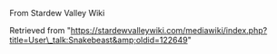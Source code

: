 From Stardew Valley Wiki

Retrieved from "https://stardewvalleywiki.com/mediawiki/index.php?title=User\_talk:Snakebeast&amp;oldid=122649"